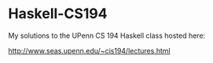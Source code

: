 Haskell-CS194
=============

My solutions to the UPenn CS 194 Haskell class hosted here:

http://www.seas.upenn.edu/~cis194/lectures.html
